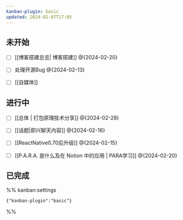 ```yaml
---
kanban-plugin: basic
updated: 2024-02-07T17:05
---
```


## 未开始

- [ ] [[博客搭建总览| 博客搭建]] @{2024-02-20}
- [ ] 处理开源Bug @{2024-02-13}
- [ ] [[自媒体]]


## 进行中

- [ ] [[总体 | 打包原理技术分享]] @{2024-02-28}
- [ ] [[话题|即兴聊天内容]] @{2024-02-16}
- [ ] [[ReactNative0.70后升级]] @{2024-02-15}
- [ ] [[P.A.R.A. 是什么及在 Notion 中的应用 | PARA学习]] @{2024-02-20}


## 已完成





%% kanban:settings
```
{"kanban-plugin":"basic"}
```
%%